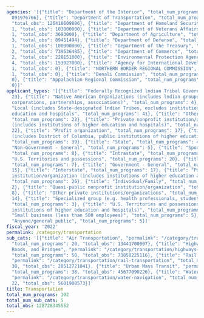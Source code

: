 ```yaml
---
agencies: '[{"title": "Department of the Interior", "total_num_programs": 5, "total_obs":
  891976766}, {"title": "Department of Transportation", "total_num_programs": 79,
  "total_obs": 126418609806}, {"title": "Department of Homeland Security", "total_num_programs":
  1, "total_obs": 103000000}, {"title": "Department of Veterans Affairs", "total_num_programs":
  1, "total_obs": 3693000}, {"title": "Department of Agriculture", "total_num_programs":
  3, "total_obs": 89451494}, {"title": "Department of Defense", "total_num_programs":
  1, "total_obs": 100000000}, {"title": "Department of the Treasury", "total_num_programs":
  2, "total_obs": 739536485}, {"title": "Department of Commerce", "total_num_programs":
  2, "total_obs": 228151000}, {"title": "Environmental Protection Agency", "total_num_programs":
  4, "total_obs": 153927000}, {"title": "Agency for International Development", "total_num_programs":
  1, "total_obs": 0}, {"title": "NORTHERN BORDER REGIONAL COMMISSION", "total_num_programs":
  1, "total_obs": 0}, {"title": "Denali Commission", "total_num_programs": 1, "total_obs":
  0}, {"title": "Appalachian Regional Commission", "total_num_programs": 1, "total_obs":
  0}]'
applicant_types: '[{"title": "Federally Recognized lndian Tribal Governments", "total_num_programs":
  23}, {"title": "Native American Organizations (includes lndian groups, cooperatives,
  corporations, partnerships, associations)", "total_num_programs": 4}, {"title":
  "Local (includes State-designated lndian Tribes, excludes institutions of higher
  education and hospitals", "total_num_programs": 41}, {"title": "Other public institution/organization",
  "total_num_programs": 22}, {"title": "Private nonprofit institution/organization
  (includes institutions of higher education and hospitals)", "total_num_programs":
  22}, {"title": "Profit organization", "total_num_programs": 17}, {"title": "State
  (includes District of Columbia, public institutions of higher education and hospitals)",
  "total_num_programs": 39}, {"title": "State", "total_num_programs": 46}, {"title":
  "Non-Government - General", "total_num_programs": 5}, {"title": "Sponsored organization",
  "total_num_programs": 8}, {"title": "Intrastate", "total_num_programs": 16}, {"title":
  "U.S. Territories and possessions", "total_num_programs": 20}, {"title": "Federal",
  "total_num_programs": 7}, {"title": "Government - General", "total_num_programs":
  15}, {"title": "Interstate", "total_num_programs": 17}, {"title": "Public nonprofit
  institution/organization (includes institutions of higher education and hospitals)",
  "total_num_programs": 26}, {"title": "Individual/Family", "total_num_programs":
  2}, {"title": "Quasi-public nonprofit institution/organization", "total_num_programs":
  8}, {"title": "Other private institutions/organizations", "total_num_programs":
  14}, {"title": "Specialized group (e.g. health professionals, students, veterans)",
  "total_num_programs": 3}, {"title": "U.S. Territories and possessions (includes
  institutions of higher education and hospitals)", "total_num_programs": 14}, {"title":
  "Small business (less than 500 employees)", "total_num_programs": 5}, {"title":
  "Anyone/general public", "total_num_programs": 5}]'
fiscal_year: '2022'
permalink: /category/transportation
sub_cats: '[{"title": "Air Transportation", "permalink": "/category/transportation/air-transportation",
  "total_num_programs": 20, "total_obs": 13441700007}, {"title": "Highways, Public
  Roads, and Bridges", "permalink": "/category/transportation/highways--public-roads--and-bridges",
  "total_num_programs": 50, "total_obs": 73858225116}, {"title": "Rail Transportation",
  "permalink": "/category/transportation/rail-transportation", "total_num_programs":
  38, "total_obs": 20512721041}, {"title": "Urban Mass Transit", "permalink": "/category/transportation/urban-mass-transit",
  "total_num_programs": 38, "total_obs": 45677090226}, {"title": "Water Navigation",
  "permalink": "/category/transportation/water-navigation", "total_num_programs":
  22, "total_obs": 5601908573}]'
title: Transportation
total_num_programs: 102
total_num_sub_cats: 5
total_obs: 128728345552
---
```

